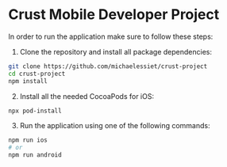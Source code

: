 # Crust Mobile Developer Project

In order to run the application make sure to follow these steps:

1. Clone the repository and install all package dependencies:

```bash
git clone https://github.com/michaelessiet/crust-project
cd crust-project
npm install
```

2. Install all the needed CocoaPods for iOS:

```bash
npx pod-install
```

3. Run the application using one of the following commands:

```bash
npm run ios
# or
npm run android
```